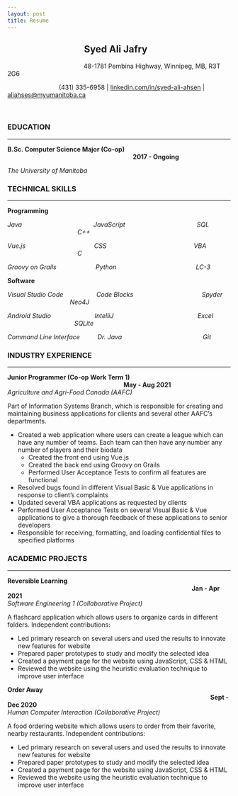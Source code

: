 ```yaml
---
layout: post
title: Resume
---
```



## **&emsp;&emsp;&emsp;&emsp;&emsp;&emsp;&emsp;&emsp; Syed Ali Jafry**

&emsp;&emsp;&emsp;&emsp;&emsp;&emsp;&emsp;&emsp;&emsp;&emsp;&emsp;&emsp; 48-1781 Pembina Highway, Winnipeg, MB, R3T 2G6  
  
&emsp;&emsp;&emsp;&emsp;&emsp;&emsp;&emsp;&emsp; 
(431) 335-6958 \| [linkedin.com/in/syed-ali-ahsen](linkedin.com/in/syed-ali-ahsen) \| [aliahses@myumanitoba.ca](aliahses@myumanitoba.ca)  

<br>

### **EDUCATION**

***
  
  **B.Sc. Computer Science Major (Co-op) &emsp;&emsp;&emsp;&emsp;&emsp;&emsp;&emsp;&emsp;&emsp;&emsp;&emsp;&emsp;&emsp;&emsp;&emsp;&emsp;&emsp;&emsp;&emsp;&emsp;
  2017 - Ongoing**  

_The University of Manitoba_  

### **TECHNICAL SKILLS**

***

**Programming**
  
  _Java 
  &emsp;&emsp;&emsp;&emsp;&emsp;&emsp;&emsp;&emsp;&emsp;&emsp;&emsp;
  JavaScript 
  &emsp;&emsp;&emsp;&emsp;&emsp;&emsp;&emsp;&emsp;&emsp;&emsp;&emsp;
  SQL 
  &emsp;&emsp;&emsp;&emsp;&emsp;&emsp;&emsp;&emsp;&emsp;&emsp;&emsp;
  C++_

  _Vue.js
  &emsp;&emsp;&emsp;&emsp;&emsp;&emsp;&emsp;&emsp;&emsp;&emsp;&ensp;
  CSS
  &emsp;&emsp;&emsp;&emsp;&emsp;&emsp;&emsp;&emsp;&emsp;&emsp;&emsp;&emsp;&emsp;&ensp;
  VBA
  &emsp;&emsp;&emsp;&emsp;&emsp;&emsp;&emsp;&emsp;&emsp;&emsp;&emsp;
  C_
    
  
  _Groovy on Grails
  &emsp;&emsp;&emsp;&emsp;&emsp;&ensp;&nbsp;
  Python
  &emsp;&emsp;&emsp;&emsp;&emsp;&emsp;&emsp;&emsp;&emsp;&emsp;&emsp;&emsp;&nbsp;
  LC-3_

  **Software**  

  _Visual Studio Code
  &emsp;&emsp;&emsp;&emsp;&nbsp;&ensp;
  Code Blocks
  &emsp;&emsp;&emsp;&emsp;&emsp;&emsp;&emsp;&emsp;&emsp;&emsp;&ensp;
  Spyder
  &emsp;&emsp;&nbsp;&emsp;&emsp;&emsp;&emsp;&emsp;&emsp;&emsp;&ensp;
  Neo4J_  
  
  _Android Studio
  &emsp;&emsp;&emsp;&emsp;&emsp;&emsp;&ensp;
  IntelliJ
  &emsp;&emsp;&emsp;&emsp;&emsp;&emsp;&emsp;&emsp;&emsp;&emsp;&emsp;&emsp;&emsp;
  Excel
  &emsp;&emsp;&emsp;&emsp;&emsp;&emsp;&emsp;&emsp;&emsp;&emsp;&ensp;
  SQLite_  
  
  _Command Line Interface
  &emsp;&emsp;&nbsp;
  Dr. Java
  &emsp;&emsp;&emsp;&emsp;&emsp;&emsp;&emsp;&emsp;&emsp;&emsp;&ensp;&ensp;&ensp;&ensp;&ensp;
  Git_  

### **INDUSTRY EXPERIENCE**

***
  
  **Junior Programmer (Co-op Work Term 1) 
  &emsp;&emsp;&emsp;&emsp;&emsp;&emsp;&emsp;&emsp;&emsp;&emsp;&emsp;&emsp;&emsp;&emsp;&emsp;&emsp;&emsp;&emsp;&ensp;
  May - Aug 2021**  
  _Agriculture and Agri-Food Canada (AAFC)_  

  Part of Information Systems Branch, which is responsible for creating and maintaining business applications for clients and several other AAFC’s departments.  
  * Created a web application where users can create a league which can have any number of teams. Each team can then have any number any number of players and their biodata  
    * Created the front end using Vue.js
    * Created the back end using Groovy on Grails
    * Performed User Acceptance Tests to confirm all features are functional 
  * Resolved bugs found in different Visual Basic & Vue applications in response to client’s complaints
  * Updated several VBA applications as requested by clients 
  * Performed User Acceptance Tests on several Visual Basic & Vue applications to give a thorough feedback of these applications to senior developers
  * Responsible for receiving, formatting, and loading confidential files to specified platforms 


### **ACADEMIC PROJECTS**

***
  
  **Reversible Learning 
  &emsp;&emsp;&emsp;&emsp;&emsp;&emsp;&emsp;&emsp;&emsp;&emsp;&emsp;&emsp;&emsp;&emsp;&emsp;&emsp;&emsp;&emsp;&emsp;&emsp;&emsp;&emsp;&emsp;&emsp;&emsp;&emsp;&emsp;&emsp;&emsp;&ensp;
  Jan - Apr 2021**  
  _Software Engineering 1 (Collaborative Project)_  

  A flashcard application which allows users to organize cards in different folders. Independent contributions:
  * Led primary research on several users and used the results to innovate new features for website
  * Prepared paper prototypes to study and modify the selected idea 
  *	Created a payment page for the website using JavaScript, CSS & HTML
  *	Reviewed the website using the heuristic evaluation technique to improve user interface

 **Order Away 
 &emsp;&emsp;&emsp;&emsp;&emsp;&emsp;&emsp;&emsp;&emsp;&emsp;&emsp;&emsp;&emsp;&emsp;&emsp;&emsp;&emsp;&emsp;&emsp;&emsp;&emsp;&emsp;&emsp;&emsp;&emsp;&emsp;&emsp;&emsp;&emsp;&emsp;&emsp;&emsp;&ensp;
 Sept - Dec 2020**  
 _Human Computer Interaction (Collaborative Project)_  

 A food ordering website which allows users to order from their favorite, nearby restaurants. Independent contributions:
 * Led primary research on several users and used the results to innovate new features for website
 *	Prepared paper prototypes to study and modify the selected idea 
 *	Created a payment page for the website using JavaScript, CSS & HTML
 *	Reviewed the website using the heuristic evaluation technique to improve user interface
